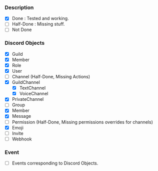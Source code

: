 ### Description
 - [x] Done : Tested and working.
 - [ ] Half-Done : Missing stuff.
 - [ ] Not Done

### Discord Objects
 - [x] Guild
  - [x] Member
  - [x] Role
 - [x] User
 - [ ] Channel (Half-Done, Missing Actions)
  - [x] GuildChannel
      - [x] TextChannel
      - [x] VoiceChannel
  - [x] PrivateChannel
  - [ ] Group
 - [x] Member
 - [x] Message
 - [ ] Permission (Half-Done, Missing permissions overrides for channels)
 - [x] Emoji
 - [ ] Invite
 - [ ] Webhook

### Event
 - [ ] Events corresponding to Discord Objects.